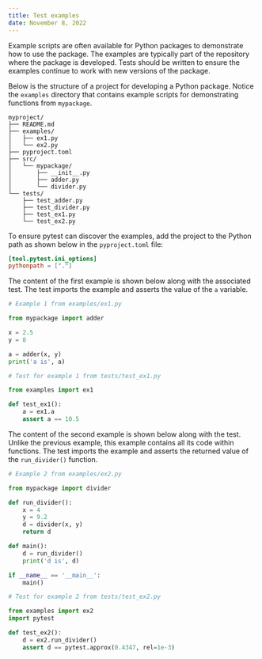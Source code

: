 ```yaml
---
title: Test examples
date: November 8, 2022
---
```


Example scripts are often available for Python packages to demonstrate how to use the package. The examples are typically part of the repository where the package is developed. Tests should be written to ensure the examples continue to work with new versions of the package.

Below is the structure of a project for developing a Python package. Notice the `examples` directory that contains example scripts for demonstrating functions from `mypackage`.

```
myproject/
├── README.md
├── examples/
│   ├── ex1.py
│   └── ex2.py
├── pyproject.toml
├── src/
│   └── mypackage/
│       ├── __init__.py
│       ├── adder.py
│       └── divider.py
└── tests/
    ├── test_adder.py
    ├── test_divider.py
    ├── test_ex1.py
    └── test_ex2.py
```

To ensure pytest can discover the examples, add the project to the Python path as shown below in the `pyproject.toml` file:

```toml
[tool.pytest.ini_options]
pythonpath = ["."]
```

The content of the first example is shown below along with the associated test. The test imports the example and asserts the value of the `a` variable.

```python
# Example 1 from examples/ex1.py

from mypackage import adder

x = 2.5
y = 8

a = adder(x, y)
print('a is', a)
```

```python
# Test for example 1 from tests/test_ex1.py

from examples import ex1

def test_ex1():
    a = ex1.a
    assert a == 10.5
```

The content of the second example is shown below along with the test. Unlike the previous example, this example contains all its code within functions. The test imports the example and asserts the returned value of the `run_divider()` function.

```python
# Example 2 from examples/ex2.py

from mypackage import divider

def run_divider():
    x = 4
    y = 9.2
    d = divider(x, y)
    return d

def main():
    d = run_divider()
    print('d is', d)

if __name__ == '__main__':
    main()
```

```python
# Test for example 2 from tests/test_ex2.py

from examples import ex2
import pytest

def test_ex2():
    d = ex2.run_divider()
    assert d == pytest.approx(0.4347, rel=1e-3)
```
